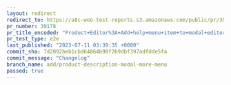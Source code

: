 ```yaml
---
layout: redirect
redirect_to: https://a8c-woo-test-reports.s3.amazonaws.com/public/pr/39178/e2e/index.html
pr_number: 39178
pr_title_encoded: "Product+Editor%3A+Add+help+menu+item+to+modal+editor"
pr_test_type: e2e
last_published: "2023-07-11 03:39:35 +0000"
commit_sha: 7d2092beb1cbd64864b90f2b9dbf397adfdde5fa
commit_message: "Changelog"
branch_name: add/product-description-modal-more-menu
passed: true
---
```

